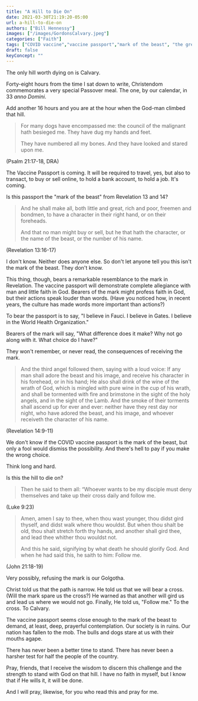 ```yaml
---
title: "A Hill to Die On"
date: 2021-03-30T21:19:20-05:00
url: a-hill-to-die-on
authors: ["Bill Hennessy"]
images: ["/images/GordonsCalvary.jpeg"]
categories: ["Faith"]
tags: ["COVID vaccine","vaccine passport","mark of the beast", "the great reset"]
draft: false
keyConcept: ""
---
```



The only hill worth dying on is Calvary. 

Forty-eight hours from the time I sat down to write, Christendom commemorates a very special Passover meal. The one, by our calendar, in 33 *anno Domini*. 

Add another 16 hours and you are at the hour when the God-man climbed that hill. 

> For many dogs have encompassed me: the council of the malignant hath besieged me. They have dug my hands and feet.
> 
> They have numbered all my bones. And they have looked and stared upon me.

(Psalm 21:17-18, DRA)

The Vaccine Passport is coming. It will be required to travel, yes, but also to transact, to buy or sell online, to hold a bank account, to hold a job. It's coming. 

Is this passport the "mark of the beast" from Revelation 13 and 14? 

> And he shall make all, both little and great, rich and poor, freemen and bondmen, to have a character in their right hand, or on their foreheads.
> 
> And that no man might buy or sell, but he that hath the character, or the name of the beast, or the number of his name. 

(Revelation 13:16-17)

I don't know. Neither does anyone else. So don't let anyone tell you this isn't the mark of the beast. They don't know. 

This thing, though, bears a remarkable resemblance to the mark in Revelation. The vaccine passport will demonstrate complete allegiance with man and little faith in God. Bearers of the mark might profess faith in God, but their actions speak louder than words. (Have you noticed how, in recent years, the culture has made words more important than actions?) 

To bear the passport is to say, "I believe in Fauci. I believe in Gates. I believe in the World Health Organization." 

Bearers of the mark will say, "What difference does it make? Why not go along with it. What choice do I have?"

They won't remember, or never read, the consequences of receiving the mark. 

> And the third angel followed them, saying with a loud voice: If any man shall adore the beast and his image, and receive his character in his forehead, or in his hand; He also shall drink of the wine of the wrath of God, which is mingled with pure wine in the cup of his wrath, and shall be tormented with fire and brimstone in the sight of the holy angels, and in the sight of the Lamb. And the smoke of their torments shall ascend up for ever and ever: neither have they rest day nor night, who have adored the beast, and his image, and whoever receiveth the character of his name.

(Revelation 14:9-11)

We don't know if the COVID vaccine passport is the mark of the beast, but only a fool would dismiss the possibility. And there's hell to pay if you make the wrong choice. 

Think long and hard. 

Is this the hill to die on? 

> Then he said to them all: “Whoever wants to be my disciple must deny themselves and take up their cross daily and follow me.

(Luke 9:23) 

> Amen, amen I say to thee, when thou wast younger, thou didst gird thyself, and didst walk where thou wouldst. But when thou shalt be old, thou shalt stretch forth thy hands, and another shall gird thee, and lead thee whither thou wouldst not.
>
> And this he said, signifying by what death he should glorify God. And when he had said this, he saith to him: Follow me.

(John 21:18-19)

Very possibly, refusing the mark is our Golgotha. 

Christ told us that the path is narrow. He told us that we will bear a cross. (Will the mark spare us the cross?) He warned as that another will gird us and lead us where we would not go. Finally, He told us, "Follow me." To the cross. To Calvary. 

The vaccine passport seems close enough to the mark of the beast to demand, at least, deep, prayerful contemplation. Our society is in ruins. Our nation has fallen to the mob. The bulls and dogs stare at us with their mouths agape. 

There has never been a better time to stand. There has never been a harsher test for half the people of the country. 

Pray, friends, that I receive the wisdom to discern this challenge and the strength to stand with God on that hill. I have no faith in myself, but I know that if He wills it, it will be done. 

And I will pray, likewise, for you who read this and pray for me. 

